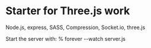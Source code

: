 Starter for Three.js work
=========================

Node.js, express, SASS, Compression, Socket.io, three.js

Start the server with:
% forever --watch server.js